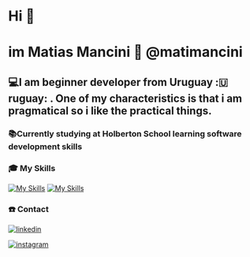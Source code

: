 # Hi 👋 
# im Matias Mancini 📧 @matimancini 


## 💻I am beginner developer from Uruguay :🇺ruguay: . One of my characteristics is that i am pragmatical so i like the practical things.

### 📚Currently studying at Holberton School learning software development skills

### :mortar_board: My Skills

[![My Skills](https://skills.thijs.gg/icons?js,html,css,java-dark,c,python-dark&theme=dark)](https://skills.thijs.gg)
[![My Skills](https://skills.thijs.gg/icons?js,html,css,java-light,c,python-light&theme=light)](https://skills.thijs.gg)

### ☎️ Contact

[![linkedin](https://user-images.githubusercontent.com/17550413/211963098-8cc3503d-a03b-476d-815c-3abd341815c3.png)](https://www.linkedin.com/in/matias-mancini-35aa10261/)

[![instagram](https://user-images.githubusercontent.com/17550413/211963091-1ae45252-3913-460c-975e-6a32d2375fc1.png)](https://www.instagram.com/matias_emme/)

